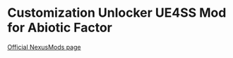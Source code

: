 # Customization Unlocker UE4SS Mod for Abiotic Factor

[Official NexusMods page](https://www.nexusmods.com/abioticfactor/mods/42)